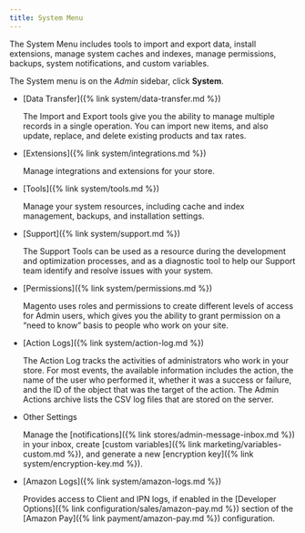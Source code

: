 ```yaml
---
title: System Menu
---
```


The System Menu includes tools to import and export data, install extensions, manage system caches and indexes, manage permissions, backups, system notifications, and custom variables.

The System menu is on the _Admin_ sidebar, click **System**.

-  [Data Transfer]({% link system/data-transfer.md %})

    The Import and Export tools give you the ability to manage multiple records in a single operation. You can import new items, and also update, replace, and delete existing products and tax rates.

-  [Extensions]({% link system/integrations.md %})

    Manage integrations and extensions for your store.

-  [Tools]({% link system/tools.md %})

    Manage your system resources, including cache and index management, backups, and installation settings.

<!--{% if "Default.EE-B2B" contains site.edition %}-->
-  [Support]({% link system/support.md %})

    The Support Tools can be used as a resource during the development and optimization processes, and as a diagnostic tool to help our Support team identify and resolve issues with your system.
<!--{% endif %}-->

-  [Permissions]({% link system/permissions.md %})

    Magento uses roles and permissions to create different levels of access for Admin users, which gives you the ability to grant permission on a “need to know” basis to people who work on your site.

<!--{% if "Default.EE-B2B" contains site.edition %}-->
-  [Action Logs]({% link system/action-log.md %})

    The Action Log tracks the activities of administrators who work in your store. For most events, the available information includes the action, the name of the user who performed it, whether it was a success or failure, and the ID of the object that was the target of the action. The Admin Actions archive lists the CSV log files that are stored on the server.
<!--{% endif %}-->

-  Other Settings

    Manage the [notifications]({% link stores/admin-message-inbox.md %}) in your inbox, create [custom variables]({% link marketing/variables-custom.md %}), and generate a new [encryption key]({% link system/encryption-key.md %}).

-  [Amazon Logs]({% link system/amazon-logs.md %})

    Provides access to Client and IPN logs, if enabled in the [Developer Options]({% link configuration/sales/amazon-pay.md %}) section of the [Amazon Pay]({% link payment/amazon-pay.md %}) configuration.